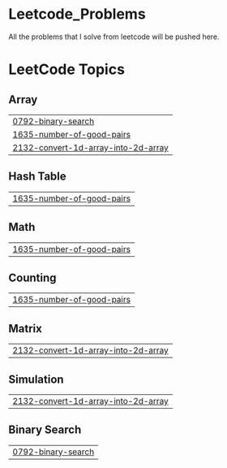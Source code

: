 # Leetcode_Problems
 All the problems that I solve from leetcode will be pushed here.

<!---LeetCode Topics Start-->
# LeetCode Topics
## Array
|  |
| ------- |
| [0792-binary-search](https://github.com/pragyesh7753/Leetcode_Problems/tree/master/0792-binary-search) |
| [1635-number-of-good-pairs](https://github.com/pragyesh7753/Leetcode_Problems/tree/master/1635-number-of-good-pairs) |
| [2132-convert-1d-array-into-2d-array](https://github.com/pragyesh7753/Leetcode_Problems/tree/master/2132-convert-1d-array-into-2d-array) |
## Hash Table
|  |
| ------- |
| [1635-number-of-good-pairs](https://github.com/pragyesh7753/Leetcode_Problems/tree/master/1635-number-of-good-pairs) |
## Math
|  |
| ------- |
| [1635-number-of-good-pairs](https://github.com/pragyesh7753/Leetcode_Problems/tree/master/1635-number-of-good-pairs) |
## Counting
|  |
| ------- |
| [1635-number-of-good-pairs](https://github.com/pragyesh7753/Leetcode_Problems/tree/master/1635-number-of-good-pairs) |
## Matrix
|  |
| ------- |
| [2132-convert-1d-array-into-2d-array](https://github.com/pragyesh7753/Leetcode_Problems/tree/master/2132-convert-1d-array-into-2d-array) |
## Simulation
|  |
| ------- |
| [2132-convert-1d-array-into-2d-array](https://github.com/pragyesh7753/Leetcode_Problems/tree/master/2132-convert-1d-array-into-2d-array) |
## Binary Search
|  |
| ------- |
| [0792-binary-search](https://github.com/pragyesh7753/Leetcode_Problems/tree/master/0792-binary-search) |
<!---LeetCode Topics End-->